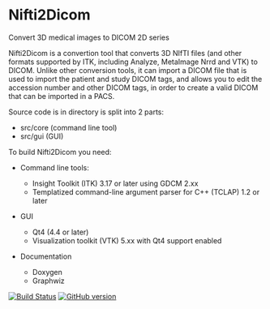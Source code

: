 Nifti2Dicom
===========

Convert 3D medical images to DICOM 2D series

Nifti2Dicom is a convertion tool that converts 3D NIfTI files (and other
formats supported by ITK, including Analyze, MetaImage Nrrd and VTK)
to DICOM.
Unlike other conversion tools, it can import a DICOM file that is used
to import the patient and study DICOM tags, and allows you to edit the
accession number and other DICOM tags, in order to create a valid DICOM
that can be imported in a PACS.


Source code is in directory is split into 2 parts:
 - src/core (command line tool)
 - src/gui (GUI)


To build Nifti2Dicom you need:

 * Command line tools:
   - Insight Toolkit (ITK) 3.17 or later using GDCM 2.xx
   - Templatized command-line argument parser for C++ (TCLAP) 1.2 or later

 * GUI
   - Qt4 (4.4 or later)
   - Visualization toolkit (VTK) 5.xx with Qt4 support enabled

 * Documentation
   - Doxygen
   - Graphwiz


[![Build Status](https://travis-ci.org/biolab-unige/nifti2dicom.png?branch=master)](https://travis-ci.org/biolab-unige/nifti2dicom)
[![GitHub version](https://badge.fury.io/gh/biolab-unige%2Fnifti2dicom.png)](http://badge.fury.io/gh/biolab-unige%2Fnifti2dicom)
